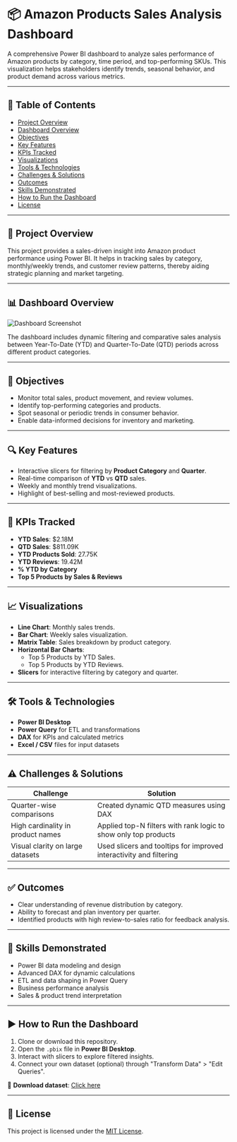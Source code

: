 # 📦 Amazon Products Sales Analysis Dashboard

A comprehensive Power BI dashboard to analyze sales performance of Amazon products by category, time period, and top-performing SKUs. This visualization helps stakeholders identify trends, seasonal behavior, and product demand across various metrics.

---

## 📑 Table of Contents
- [Project Overview](#project-overview)
- [Dashboard Overview](#dashboard-overview)
- [Objectives](#objectives)
- [Key Features](#key-features)
- [KPIs Tracked](#kpis-tracked)
- [Visualizations](#visualizations)
- [Tools & Technologies](#tools--technologies)
- [Challenges & Solutions](#challenges--solutions)
- [Outcomes](#outcomes)
- [Skills Demonstrated](#skills-demonstrated)
- [How to Run the Dashboard](#how-to-run-the-dashboard)
- [License](#license)

---

## 🚀 Project Overview
This project provides a sales-driven insight into Amazon product performance using Power BI. It helps in tracking sales by category, monthly/weekly trends, and customer review patterns, thereby aiding strategic planning and market targeting.

---

## 📊 Dashboard Overview
![Dashboard Screenshot](./Screenshot%202025-07-23%20054835.png)

The dashboard includes dynamic filtering and comparative sales analysis between Year-To-Date (YTD) and Quarter-To-Date (QTD) periods across different product categories.

---

## 🎯 Objectives
- Monitor total sales, product movement, and review volumes.
- Identify top-performing categories and products.
- Spot seasonal or periodic trends in consumer behavior.
- Enable data-informed decisions for inventory and marketing.

---

## 🔍 Key Features
- Interactive slicers for filtering by **Product Category** and **Quarter**.
- Real-time comparison of **YTD** vs **QTD** sales.
- Weekly and monthly trend visualizations.
- Highlight of best-selling and most-reviewed products.

---

## 📌 KPIs Tracked
- **YTD Sales**: $2.18M  
- **QTD Sales**: $811.09K  
- **YTD Products Sold**: 27.75K  
- **YTD Reviews**: 19.42M  
- **% YTD by Category**
- **Top 5 Products by Sales & Reviews**

---

## 📈 Visualizations
- **Line Chart**: Monthly sales trends.
- **Bar Chart**: Weekly sales visualization.
- **Matrix Table**: Sales breakdown by product category.
- **Horizontal Bar Charts**:
  - Top 5 Products by YTD Sales.
  - Top 5 Products by YTD Reviews.
- **Slicers** for interactive filtering by category and quarter.

---

## 🛠 Tools & Technologies
- **Power BI Desktop**
- **Power Query** for ETL and transformations
- **DAX** for KPIs and calculated metrics
- **Excel / CSV** files for input datasets

---

## ⚠️ Challenges & Solutions
| Challenge                          | Solution                                                             |
|-----------------------------------|----------------------------------------------------------------------|
| Quarter-wise comparisons          | Created dynamic QTD measures using DAX                               |
| High cardinality in product names | Applied top-N filters with rank logic to show only top products      |
| Visual clarity on large datasets  | Used slicers and tooltips for improved interactivity and filtering   |

---

## ✅ Outcomes
- Clear understanding of revenue distribution by category.
- Ability to forecast and plan inventory per quarter.
- Identified products with high review-to-sales ratio for feedback analysis.

---

## 🧠 Skills Demonstrated
- Power BI data modeling and design  
- Advanced DAX for dynamic calculations  
- ETL and data shaping in Power Query  
- Business performance analysis  
- Sales & product trend interpretation

---

## ▶️ How to Run the Dashboard
1. Clone or download this repository.
2. Open the `.pbix` file in **Power BI Desktop**.
3. Interact with slicers to explore filtered insights.
4. Connect your own dataset (optional) through "Transform Data" > "Edit Queries".

📁 **Download dataset**: [Click here](./data/amazon_products_sales.csv)

---

## 📄 License
This project is licensed under the [MIT License](LICENSE).
